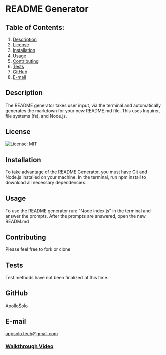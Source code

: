 # README Generator
## Table of Contents:
  1. [Description](#description) 
  2. [License](#License)
  3. [Installation](#Installation)
  4. [Usage](#Usage)  
  5. [Contributing](#Contributing)
  6. [Tests](#Tests)
  7. [GitHub](#GitHub)
  8. [E-mail](#E-mail)
## Description
The README generator takes user input, via the terminal and automatically generates the markdown for your new README.md file. This uses Inquirer, file systems (fs), and Node.js.  
## License
![License: MIT](https://img.shields.io/badge/License-MIT-yellow.svg)
## Installation
To take advantage of the README Generator, you must have Git and Node.js installed on your machine. In the terminal, run npm install to download all necessary dependencies.
## Usage
To use the README generator run: "Node index.js" in the terminal and answer the prompts. After the prompts are answered, open the new READM.md
## Contributing
Please feel free to fork or clone
## Tests
Test methods have not been finalized at this time.
## GitHub
ApolloSolo
## E-mail
appsolo.tech@gmail.com

### [Walkthrough Video](https://watch.screencastify.com/v/M5t8GpAPkREuBHzobPqP)